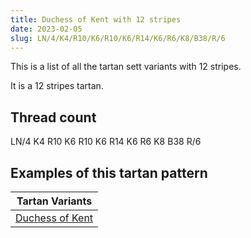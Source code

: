 ```yaml
---
title: Duchess of Kent with 12 stripes
date: 2023-02-05
slug: LN/4/K4/R10/K6/R10/K6/R14/K6/R6/K8/B38/R/6
---
```

This is a list of all the tartan sett variants with 12 stripes.

It is a 12 stripes tartan.


## Thread count
LN/4 K4 R10 K6 R10 K6 R14 K6 R6 K8 B38 R/6

## Examples of this tartan pattern

| Tartan Variants |
|---------------|
| [Duchess of Kent](/variants/ln/4/k4/r10/k6/r10/k6/r14/k6/r6/k8/b38/r/6-b5480b0-k000000-lne0e0e0-rc00000)||
